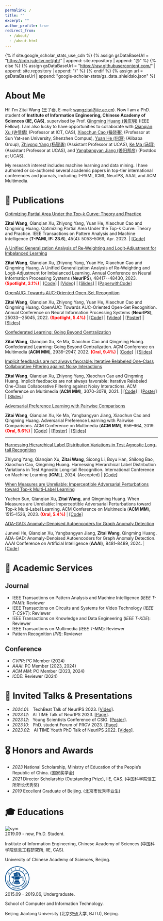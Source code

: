 ```yaml
---
permalink: /
title: ""
excerpt: ""
author_profile: true
redirect_from: 
  - /about/
  - /about.html
---
```


{% if site.google_scholar_stats_use_cdn %}
{% assign gsDataBaseUrl = "https://cdn.jsdelivr.net/gh/" | append: site.repository | append: "@" %}
{% else %}
{% assign gsDataBaseUrl = "https://raw.githubusercontent.com/" | append: site.repository | append: "/" %}
{% endif %}
{% assign url = gsDataBaseUrl | append: "google-scholar-stats/gs_data_shieldsio.json" %}

# About Me

<span class='anchor' id='about-me'></span>

Hi! I'm Zitai Wang (王子泰, E-mail: wangzitai@iie.ac.cn). Now I am a PhD. student of **Institute of Information Engineering, Chinese Academy of Sciences (IIE, CAS)**, supervised by Prof. [Qingming Huang (黄庆明)](https://qmhuang-ucas.github.io/) (IEEE Fellow). I am also lucky to have opportunities to collaborate with [Qianqian Xu (许倩倩)](https://qianqianxu010.github.io/) (Professor at ICT, CAS), [Xiaochun Cao (操晓春)](http://people.ucas.ac.cn/~xiaochun) (Professor at Sun Yat-sen University, Shenzhen Compus), [Yuan He (何源)](https://scholar.google.com/citations?user=cWbXLzgAAAAJ&hl=zh-CN) (Alibaba Group), [Zhiyong Yang (杨智勇)](https://joshuaas.github.io/) (Assistant Professor at UCAS), [Ke Ma (马坷)](https://www.researchgate.net/profile/Ke_Ma10) (Assistant Professor at UCAS), and [Yangbangyan Jiang (姜阳邦彦)](https://jiangyangby.github.io/) (Postdoc at UCAS).

My research interest includes machine learning and data mining. I have authored or co-authored several academic papers in top-tier international conferences and journals, including T-PAMI, ICML,NeurIPS, AAAI, and ACM Multimedia.


<!-- # 🔥 News
- *2022.11*: &nbsp;🎉🎉 I have obtained the National Scholarship (国家奖学金) from the Ministry of Education of the People’s Republic of China.
- *2022.09*: &nbsp;🎉🎉 Two of our papers have been accepted by NeurIPS 2022 (One paper has been selected as an oral presentation and one is a poster). 
- *2022.06*: &nbsp;🎉🎉 Our XCurve-v1.0.0 library has been released! Please Try now and give us feedback! -->

# 📝 Publications 

[Optimizing Partial Area Under the Top-k Curve: Theory and Practice](https://arxiv.org/pdf/2209.01398)

**Zitai Wang**, Qianqian Xu, Zhiyong Yang, Yuan He, Xiaochun Cao and Qingming Huang. Optimizing Partial Area Under the Top-k Curve: Theory and Practice. IEEE Transactions on Pattern Analysis and Machine Intelligence (**T-PAMI, IF: 23.6**), 45(4): 5053–5069, Apr. 2023. \| [\[Code\]](https://github.com/wang22ti/AUTKC-optimization)

<!-- <div class='paper-box'><div class='paper-box-image'><div><div class="badge">NeurIPS 2022 (Spotlight)</div><img src='images/dpcml_nips22.png' alt="sym" width="100%"></div></div>
<div class='paper-box-text' markdown="1"> -->

[A Unified Generalization Analysis of Re-Weighting and Logit-Adjustment for Imbalanced Learning](https://arxiv.org/abs/2310.04752)

**Zitai Wang**, Qianqian Xu, Zhiyong Yang, Yuan He, Xiaochun Cao and Qingming Huang. A Unified Generalization Analysis of Re-Weighting and Logit-Adjustment for Imbalanced Learning. Annual Conference on Neural Information Processing Systems (**NeurIPS**), 48417--48430, 2023. **<font color='red'> (Spotlight, 3.1%) </font>** \| [\[Code\]](https://github.com/wang22ti/DDC) \| [\[Video\]](https://recorder-v3.slideslive.com/#/share?share=86894&s=aa1e5d66-3548-4059-be25-69a624cf27cd) \| [\[Slides\]](https://neurips.cc/media/neurips-2023/Slides/71523.pdf) \| [\[PaperwithCode\]](https://paperswithcode.com/paper/a-unified-generalization-analysis-of-re)

[OpenAUC: Towards AUC-Oriented Open-Set Recognition](https://arxiv.org/pdf/2210.13458)

**Zitai Wang**, Qianqian Xu, Zhiyong Yang, Yuan He, Xiaochun Cao and Qingming Huang. OpenAUC: Towards AUC-Oriented Open-Set Recognition. Annual Conference on Neural Information Processing Systems (**NeurIPS**), 25033--25045, 2022. **<font color='red'> (Spotlight, 5.4%) </font>** \| [\[Code\]](https://github.com/wang22ti/OpenAUC) \| [\[Video\]](https://nips.cc/virtual/2022/poster/55414) \| [\[Poster\]](https://nips.cc/media/PosterPDFs/NeurIPS%202022/55414.png?t=1669819483.1968117) \| [\[Slides\]](https://nips.cc/media/neurips-2022/Slides/55414.pdf)
<!-- </div>
</div> -->

[Confederated Learning: Going Beyond Centralization](https://github.com/wang22ti/Confederated-Learning/blob/main/mmfp1684-wang.pdf)

**Zitai Wang,** Qianqian Xu, Ke Ma, Xiaochun Cao and Qingming Huang. Confederated Learning: Going Beyond Centralization. ACM Conference on Multimedia (**ACM MM**), 2939–2947, 2022. **<font color='red'> (Oral, 9.4%) </font>** \| [\[Code\]](https://github.com/wang22ti/Confederated-Learning) \| [\[Slides\]](https://github.com/wang22ti/Confederated-Learning/blob/main/MM2022_slides.pdf)

[Implicit feedbacks are not always favorable: Iterative Relabeled One-Class Collaborative Filtering against Noisy Interactions](https://github.com/wang22ti/Iterative-Relabeled-One-Class-Collaborative-Filtering-against-Noisy-Interactions/blob/main/mfp1549-wangA.pdf)

**Zitai Wang**, Qianqian Xu, Zhiyong Yang, Xiaochun Cao and Qingming Huang. Implicit feedbacks are not always favorable: Iterative Relabeled One-Class Collaborative Filtering against Noisy Interactions. ACM Conference on Multimedia (**ACM MM**), 3070–3078, 2021. \| [\[Code\]](https://github.com/wang22ti/Iterative-Relabeled-One-Class-Collaborative-Filtering-against-Noisy-Interactions) \| [\[Poster\]](https://github.com/wang22ti/Iterative-Relabeled-One-Class-Collaborative-Filtering-against-Noisy-Interactions/blob/main/Poster-MM21-zitai.pdf) \| [\[Slides\]](https://github.com/wang22ti/Iterative-Relabeled-One-Class-Collaborative-Filtering-against-Noisy-Interactions/blob/main/MM2021_slides.pdf)

[Adversarial Preference Learning with Pairwise Comparisons](https://github.com/wang22ti/Adversarial-Preference-Learning-with-Pairwise-Comparisons/blob/master/MM2019-fp337.pdf)

**Zitai Wang**, Qianqian Xu, Ke Ma, Yangbangyan Jiang, Xiaochun Cao and Qingming Huang. Adversarial Preference Learning with Pairwise Comparisons. ACM Conference on Multimedia (**ACM MM**), 656–664, 2019. **<font color='red'> (Oral, 5.6%) </font>** \| [\[Code\]](https://github.com/wang22ti/Adversarial-Preference-Learning-with-Pairwise-Comparisons) \| [\[Poster\]](https://github.com/wang22ti/Adversarial-Preference-Learning-with-Pairwise-Comparisons/blob/master/Poster-MM19-Adversarial%20Preference%20Learning%20with%20Pairwise%20Comparisons.pdf) \| [\[Slides\]](https://github.com/wang22ti/Adversarial-Preference-Learning-with-Pairwise-Comparisons/blob/master/Slide_MM2019_Adversarial%20Preference%20Learning%20with%20Pairwise%20Comparisons.pdf)

---

[Harnessing Hierarchical Label Distribution Variations in Test Agnostic Long-tail Recognition]()

Zhiyong Yang, Qianqian Xu, **Zitai Wang**, Sicong Li, Boyu Han, Shilong Bao, Xiaochun Cao, Qingming Huang. Harnessing Hierarchical Label Distribution Variations in Test Agnostic Long-tail Recognition. International Conference on Machine Learning (**ICML**), 2024. (Accepted) \| [\[Code\]](https://github.com/scongl/DirMixE)

[When Measures are Unreliable: Imperceptible Adversarial Perturbations toward Top-k Multi-Label Learning](https://arxiv.org/pdf/2309.00007)

Yuchen Sun, Qianqian Xu, **Zitai Wang**, and Qingming Huang. When Measures are Unreliable: Imperceptible Adversarial Perturbations toward Top-k Multi-Label Learning. ACM Conference on Multimedia (**ACM MM**), 1515–1526, 2023. **<font color='red'> (Oral, 5.4%) </font>** \| [\[Code\]](https://github.com/Yuchen-Sunflower/TKMIA)

[ADA-GAD: Anomaly-Denoised Autoencoders for Graph Anomaly Detection](https://arxiv.org/abs/2312.14535)

Junwei He, Qianqian Xu, Yangbangyan Jiang, **Zitai Wang**, Qingming Huang. ADA-GAD: Anomaly-Denoised Autoencoders for Graph Anomaly Detection. AAAI Conference on Artificial Intelligence (**AAAI**), 8481–8489, 2024. \| [\[Code\]](https://github.com/jweihe/ADA-GAD)


# 📖 Academic Services
## Journal
 - IEEE Transactions on Pattern Analysis and Machine Intelligence (*IEEE T-PAMI*): Reviewer
 - IEEE Transactions on Circuits and Systems for Video Technology (*IEEE T-CSVT*): Reviewer
 - IEEE Transactions on Knowledge and Data Engineering (*IEEE T-KDE*): Reviewer
 - IEEE Transactions on Multimedia (*IEEE T-MM*): Reviewer
 - Pattern Recognition (*PR*): Reviewer

## Conference
 - *CVPR*: PC Member (2024)
 - *AAAI*: PC Member (2023, 2024)
 - *ACM MM*: PC Member (2023, 2024)
 - *ICDE*: Reviewer (2024)

# 💬 Invited Talks & Presentations
- *2024.01*: &nbsp; TechBeat Talk of NeurIPS 2023. [\[Video\]](https://www.techbeat.net/talk-info?id=846).
- *2023.12*: &nbsp; AI TIME Talk of NeurIPS 2023. [\[Page\]](https://mp.weixin.qq.com/s/ur6aB8ojkmlhgtW-bIxLXw).
- *2023.12*: &nbsp; Young Scientists Conference of CSIG. [\[Poster\]](https://github.com/wang22ti/OpenAUC/blob/main/CSIG%20youth%20poster%20-%20OpenAUC.jpg).
- *2023.10*: &nbsp; PhD. student Forum of PRCV 2023. [\[Page\]](https://mp.weixin.qq.com/s/2mSlWBu7NYo88SjFD8Wn8Q).
- *2023.02*: &nbsp; AI TIME Youth PhD Talk of NeurIPS 2022. [\[Video\]](https://www.bilibili.com/video/BV1624y1G7un/?spm_id_from=333.999.0.0&vd_source=356f7336a633368638ff41a90a11197b).

# 🎖 Honors and Awards
- *2023* National Scholarship, Ministry of Education of the People’s Republic of China. (国家奖学金)
- *2021* Director Scholarship (Outstanding Prize), IIE, CAS. (中国科学院信工所所长优秀奖)
- *2019* Excellent Graduate of Beijing. (北京市优秀毕业生) 

# 🎓 Educations

<div class='school-box'>
<div><img src='images/ucas.jpg' alt="sym" width="80"></div>
<div class='school-box-text' markdown="1">
2019.09 - now, Ph.D. Student.

Institute of Information Engineering, Chinese Academy of Sciences (中国科学院信息工程研究所, IIE, CAS).

University of Chinese Academy of Sciences, Beijing.
</div>
</div>

<div class='school-box'>
<div><img src='images/BJTU.png' alt="sym" width="80"></div>
<div class='school-box-text' markdown="1">
2015.09 - 2019.06, Undergraduate.

School of Computer and Information Technology.

Beijing Jiaotong University (北京交通大学, BJTU), Beijing.
</div>
</div>


<!-- # 💻 Project

<div class='paper-box'><div class='paper-box-image'><div><div class="badge">XCurve</div><img src='images/Xcurve.png' alt="sym" width="120%"></div></div>
<div class='paper-box-text' markdown="1">

*2020.02 - now*: &nbsp; **<font color='red'> As a core member, </font>** I participated in the development of [XCurve: Machine Learning with X-Curve Metrics](https://github.com/statusrank/XCurve). 

- XCurve focuses on **the design criteria of the objective function for ML tasks**, which can be formulated as a series of X-metric (say AUROC, AUPRC, AUTKC) optimization problems considering the **average performance of all decision thresholds** during the training phase. Welcome to try now and give us feedback!
</div>
</div> -->
